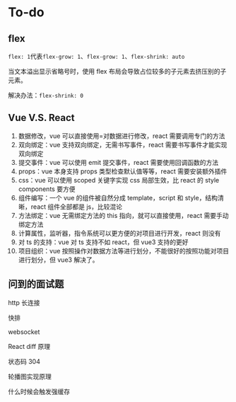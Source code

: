# To-do

## flex

`flex: 1`代表`flex-grow: 1`、`flex-grow: 1`、`flex-shrink: auto`

当文本溢出显示省略号时，使用 flex 布局会导致占位较多的子元素去挤压别的子元素。

解决办法：`flex-shrink: 0`

## Vue V.S. React

1. 数据修改，vue 可以直接使用=对数据进行修改，react 需要调用专门的方法
2. 双向绑定：vue 支持双向绑定，无需书写事件，react 需要书写事件才能实现双向绑定
3. 提交事件：vue 可以使用 emit 提交事件，react 需要使用回调函数的方法
4. props：vue 本身支持 props 类型检查默认值等等，react 需要安装额外插件
5. css：vue 可以使用 scoped 关键字实现 css 局部生效，比 react 的 style components 要方便
6. 组件编写：一个 vue 的组件被自然分成 template，script 和 style，结构清晰，react 组件全部都是 js，比较混论
7. 方法绑定：vue 无需绑定方法的 this 指向，就可以直接使用，react 需要手动绑定方法
8. 计算属性，监听器，指令系统可以更方便的对项目进行开发，react 则没有
9. 对 ts 的支持：vue 对 ts 支持不如 react，但 vue3 支持的更好
10. 项目组织：vue 按照操作对数据方法等进行划分，不能很好的按照功能对项目进行划分，但 vue3 解决了。

## 问到的面试题

http 长连接

快排

websocket

React diff 原理

状态码 304

轮播图实现原理

什么时候会触发强缓存
